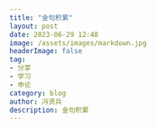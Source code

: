 ```yaml
---
title: "金句积累"
layout: post
date: 2023-06-29 12:48
image: /assets/images/markdown.jpg
headerImage: false
tag:
- 分享
- 学习
- 申论
category: blog
author: 冯贤兵
description: 金句积累
---
```


